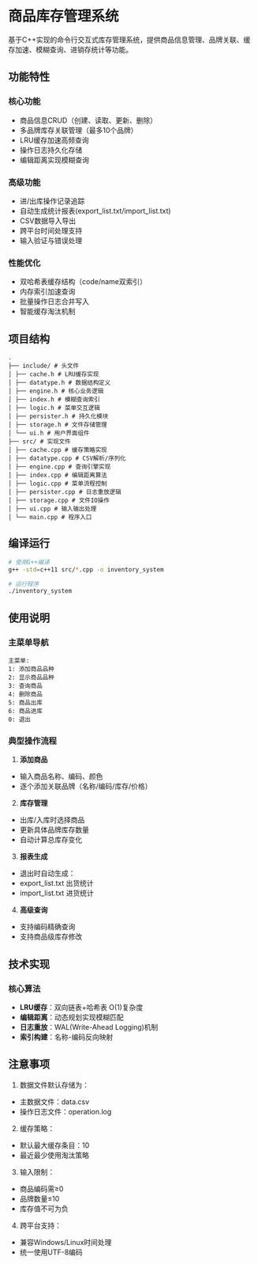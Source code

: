 ﻿# 商品库存管理系统

基于C++实现的命令行交互式库存管理系统，提供商品信息管理、品牌关联、缓存加速、模糊查询、进销存统计等功能。

## 功能特性

### 核心功能
- 商品信息CRUD（创建、读取、更新、删除）
- 多品牌库存关联管理（最多10个品牌）
- LRU缓存加速高频查询
- 操作日志持久化存储
- 编辑距离实现模糊查询

### 高级功能
- 进/出库操作记录追踪
- 自动生成统计报表(export_list.txt/import_list.txt)
- CSV数据导入导出
- 跨平台时间处理支持
- 输入验证与错误处理

### 性能优化
- 双哈希表缓存结构（code/name双索引）
- 内存索引加速查询
- 批量操作日志合并写入
- 智能缓存淘汰机制

## 项目结构

```
.
├── include/ # 头文件
│ ├── cache.h # LRU缓存实现
│ ├── datatype.h # 数据结构定义
│ ├── engine.h # 核心业务逻辑
│ ├── index.h # 模糊查询索引
│ ├── logic.h # 菜单交互逻辑
│ ├── persister.h # 持久化模块
│ ├── storage.h # 文件存储管理
│ └── ui.h # 用户界面组件
├── src/ # 实现文件
│ ├── cache.cpp # 缓存策略实现
│ ├── datatype.cpp # CSV解析/序列化
│ ├── engine.cpp # 查询引擎实现
│ ├── index.cpp # 编辑距离算法
│ ├── logic.cpp # 菜单流程控制
│ ├── persister.cpp # 日志重放逻辑
│ ├── storage.cpp # 文件IO操作
│ ├── ui.cpp # 输入输出处理
│ └── main.cpp # 程序入口
```

## 编译运行

```bash
# 使用G++编译
g++ -std=c++11 src/*.cpp -o inventory_system

# 运行程序
./inventory_system
```

## 使用说明

### 主菜单导航
```
主菜单:
1: 添加商品品种
2: 显示商品品种
3: 查询商品
4: 删除商品
5: 商品出库
6: 商品进库
0: 退出
```

### 典型操作流程

1. **添加商品**
- 输入商品名称、编码、颜色
- 逐个添加关联品牌（名称/编码/库存/价格）

2. **库存管理**
- 出库/入库时选择商品
- 更新具体品牌库存数量
- 自动计算总库存变化

3. **报表生成**
- 退出时自动生成：
- export_list.txt 出货统计
- import_list.txt 进货统计

4. **高级查询**
- 支持编码精确查询
- 支持商品级库存修改

## 技术实现

### 核心算法
- **LRU缓存**：双向链表+哈希表 O(1)复杂度
- **编辑距离**：动态规划实现模糊匹配
- **日志重放**：WAL(Write-Ahead Logging)机制
- **索引构建**：名称-编码反向映射

## 注意事项

1. 数据文件默认存储为：
- 主数据文件：data.csv
- 操作日志文件：operation.log

2. 缓存策略：
- 默认最大缓存条目：10
- 最近最少使用淘汰策略

3. 输入限制：
- 商品编码需≥0
- 品牌数量≤10
- 库存值不可为负

4. 跨平台支持：
- 兼容Windows/Linux时间处理
- 统一使用UTF-8编码